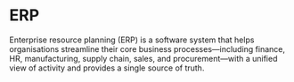 # ERP
Enterprise resource planning (ERP) is a software system that helps organisations streamline their core business processes—including finance, HR, manufacturing, supply chain, sales, and procurement—with a unified view of activity and provides a single source of truth.

